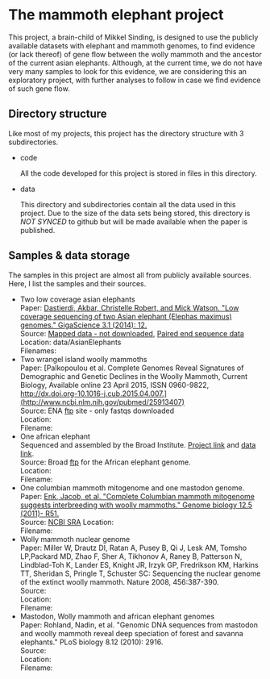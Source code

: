# The mammoth elephant project
This project, a brain-child of Mikkel Sinding, is designed to use the publicly available datasets with
elephant and mammoth genomes, to find evidence (or lack thereof) of gene flow between the wolly mammoth
and the ancestor of the current asian elephants. Although, at the current time, we do not have very many
samples to look for this evidence, we are considering this an exploratory project, with further analyses
to follow in case we find evidence of such gene flow.

## Directory structure
Like most of my projects, this project has the directory structure with 3 subdirectories.
* code

   All the code developed for this project is stored in files in this directory.

* data

   This directory and subdirectories contain all the data used in this project. Due to the size of the data
sets being stored, this directory is _NOT SYNCED_ to github but will be made available when the paper is
published. 

## Samples & data storage
The samples in this project are almost all from publicly available sources. Here, I list the samples and
their sources.
* Two low coverage asian elephants  
Paper: [Dastjerdi, Akbar, Christelle Robert, and Mick Watson. "Low coverage sequencing of two Asian elephant (Elephas maximus) genomes." GigaScience 3.1 (2014): 12.](http://www.gigasciencejournal.com/content/3/1/12)  
Source: [Mapped data - not downloaded](http://gigadb.org/dataset/100095 "Bams"), [Paired end sequence data](http://www.ebi.ac.uk/ena/data/view/ERP004241 "Fastqs")  
Location: data/AsianElephants  
Filenames:  
* Two wrangel island woolly mammoths  
Paper: [Palkopoulou et al. Complete Genomes Reveal Signatures of Demographic and Genetic Declines in the Woolly Mammoth, Current Biology, Available online 23 April 2015, ISSN 0960-9822, http://dx.doi.org-10.1016-j.cub.2015.04.007.](http://www.ncbi.nlm.nih.gov/pubmed/25913407)  
Source: ENA [ftp](http://www.ebi.ac.uk/ena/data/view/ERP008929) site - only fastqs downloaded  
Location:  
Filename:  
* One african elephant  
Sequenced and assembled by the Broad Institute. [Project link](https://www.broadinstitute.org/science/projects/mammals-models/elephant/elephant "Broad elephant sequencing project page") and [data link](http://www.broadinstitute.org/ftp/pub/assemblies/mammals/elephant/loxAfr3/ "Broad elephant ftp").  
Source: Broad [ftp](http://www.broadinstitute.org/ftp/pub/assemblies/mammals/elephant/loxAfr3/) for the African elephant genome.  
Location:  
Filename:  
* One columbian mammoth mitogenome and one mastodon genome.  
Paper: [Enk, Jacob, et al. "Complete Columbian mammoth mitogenome suggests interbreeding with woolly mammoths." Genome biology 12.5 (2011)- R51.](http://www.ncbi.nlm.nih.gov/pmc/articles/PMC3219973/)  
Source: [NCBI SRA](http://www.ncbi.nlm.nih.gov/sra/SRX060096)
Location:  
Filename:  
* Wolly mammoth nuclear genome  
Paper: Miller W, Drautz DI, Ratan A, Pusey B, Qi J, Lesk AM, Tomsho LP,Packard MD, Zhao F, Sher A, Tikhonov A, Raney B, Patterson N, Lindblad-Toh K, Lander ES, Knight JR, Irzyk GP, Fredrikson KM, Harkins TT, Sheridan S, Pringle T, Schuster SC: Sequencing the nuclear genome of the extinct woolly mammoth. Nature 2008, 456:387-390.  
Source:   
Location:  
Filename:  
* Mastodon, Wolly mammoth and african elephant genomes  
Paper: Rohland, Nadin, et al. "Genomic DNA sequences from mastodon and woolly mammoth reveal deep speciation of forest and savanna elephants." PLoS biology 8.12 (2010): 2916.  
Source:   
Location:  
Filename:  
